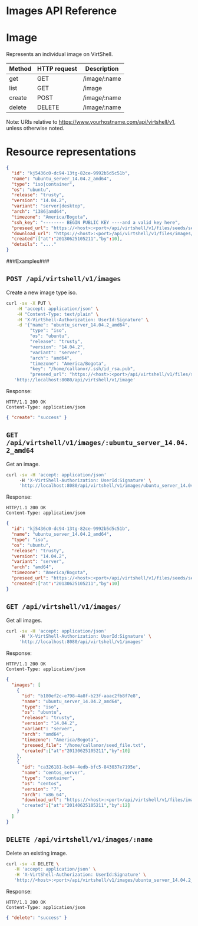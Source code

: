 Images API Reference
====================

Image
=====
Represents an individual image on VirtShell.

| Method | HTTP request | Description |
| --- | --- | ---- |
| get | GET | /image/:name | Gets one image by name. |
| list | GET | /image | Retrieves the list of images. |
| create | POST | /image/:name | Inserts a new image. | 
| delete | DELETE | /image/:name | Deletes an existing image. |

Note:
URIs relative to https://www.yourhostname.com/api/virtshell/v1, unless otherwise noted.

Resource representations
========================
```json
{
  "id": "kj5436c0-dc94-13tg-82ce-9992b5d5c51b",
  "name": "ubuntu_server_14.04.2_amd64",
  "type": "iso|container",
  "os": "ubuntu", 
  "release": "trusty",
  "version": "14.04.2", 
  "variant": "server|desktop", 
  "arch": "i386|amd64", 
  "timezone": "America/Bogota", 
  "ssh_key": "-------- BEGIN PUBLIC KEY ----and a valid key here",
  "preseed_url": "https://<host>:<port>/api/virtshell/v1/files/seeds/seed_ubuntu14-04.txt",
  "download_url": "https://<host>:<port>/api/virtshell/v1/files/images/3514296#file-lxc-ubuntu",
  "created":["at":"20130625105211","by":10],
  "details": "...."
}
```

###Examples###

`POST /api/virtshell/v1/images`
--------------------------------------------

Create a new image type iso.

```sh
curl -sv -X PUT \
	-H 'accept: application/json' \
	-H "Content-Type: text/plain" \
	-H 'X-VirtShell-Authorization: UserId:Signature' \
	-d '{"name": "ubuntu_server_14.04.2_amd64",
		 "type": "iso",
		 "os": "ubuntu", 
		 "release": "trusty",
		 "version": "14.04.2", 
		 "variant": "server", 
		 "arch": "amd64", 
		 "timezone": "America/Bogota", 
		 "key": "/home/callanor/.ssh/id_rsa.pub",
		 "preseed_url": "https://<host>:<port>/api/virtshell/v1/files/seeds/seed_ubuntu14-04.txt"}' \
   'http://localhost:8080/api/virtshell/v1/image'
```

Response:
```
HTTP/1.1 200 OK
Content-Type: application/json
```
```json
{ "create": "success" }
```

`GET /api/virtshell/v1/images/:ubuntu_server_14.04.2_amd64`
----------------------------------------------

Get an image.

```sh
curl -sv -H 'accept: application/json' 
     -H 'X-VirtShell-Authorization: UserId:Signature' \ 
     'http://localhost:8080/api/virtshell/v1/images/ubuntu_server_14.04.2_amd64'
```

Response:
```
HTTP/1.1 200 OK
Content-Type: application/json
```
```json
{
  "id": "kj5436c0-dc94-13tg-82ce-9992b5d5c51b",
  "name": "ubuntu_server_14.04.2_amd64",
  "type": "iso",
  "os": "ubuntu", 
  "release": "trusty",
  "version": "14.04.2", 
  "variant": "server", 
  "arch": "amd64", 
  "timezone": "America/Bogota", 
  "preseed_url": "https://<host>:<port>/api/virtshell/v1/files/seeds/seed_ubuntu_14_04.txt",
  "created":["at":"20130625105211","by":10]
}
```

`GET /api/virtshell/v1/images/`
----------------------------------------------

Get all images.

```sh
curl -sv -H 'accept: application/json' 
     -H 'X-VirtShell-Authorization: UserId:Signature' \ 
     'http://localhost:8080/api/virtshell/v1/images'
```

Response:
```
HTTP/1.1 200 OK
Content-Type: application/json
```
```json
{
  "images": [
    {
      "id": "b180ef2c-e798-4a8f-b23f-aaac2fb8f7e8",
      "name": "ubuntu_server_14.04.2_amd64",
      "type": "iso",
      "os": "ubuntu", 
      "release": "trusty",
      "version": "14.04.2", 
      "variant": "server", 
      "arch": "amd64", 
      "timezone": "America/Bogota", 
      "preseed_file": "/home/callanor/seed_file.txt",
      "created":["at":"20130625105211","by":10]
    },
    {
      "id": "ca326181-bc84-4edb-bfc5-843037e7195e",
      "name": "centos_server",
      "type": "container",
      "os": "centos", 
      "version": "7", 
      "arch": "x86_64", 
      "download_url": "https://<host>:<port>/api/virtshell/v1/files/images/3514296#file-lxc-centos"
      "created":["at":"20140625105211","by":12]
    }
  ]
}
```

`DELETE /api/virtshell/v1/images/:name`
----------------------------------------------

Delete an existing image.

```sh
curl -sv -X DELETE \
   -H 'accept: application/json' \
   -H 'X-VirtShell-Authorization: UserId:Signature' \
   'http://<host>:<port>/api/virtshell/v1/images/ubuntu_server_14.04.2_amd64'
```

Response:
```
HTTP/1.1 200 OK
Content-Type: application/json
```
```json
{ "delete": "success" }
```